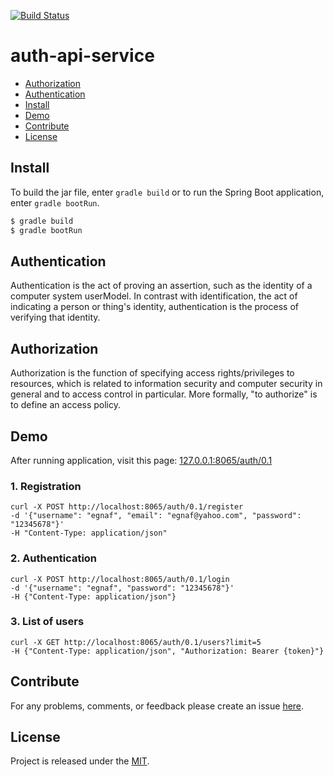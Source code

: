 [![Build Status](https://travis-ci.org/egnaf/auth-api-service.svg)](https://travis-ci.org/egnaf/auth-api-service)

# auth-api-service

- [Authorization](#Authorization)
- [Authentication](#Authentication)
- [Install](#Install)
- [Demo](#Demo)
- [Contribute](#Contribute)
- [License](#License)

## Install
To build the jar file, enter ``gradle build`` or to run the Spring Boot application, 
enter ``gradle bootRun``.

```bash
$ gradle build
$ gradle bootRun
```

## Authentication
Authentication is the act of proving an assertion, such as the identity of a computer system userModel.
In contrast with identification, the act of indicating a person or thing's identity, authentication is 
the process of verifying that identity.

## Authorization
Authorization is the function of specifying access rights/privileges to resources, which is related to information
security and computer security in general and to access control in particular. More formally, "to authorize" is
to define an access policy.

## Demo
After running application, visit this page: [127.0.0.1:8065/auth/0.1](http://127.0.0.1:8065/auth/0.1)
### 1. Registration
```text
curl -X POST http://localhost:8065/auth/0.1/register
-d '{"username": "egnaf", "email": "egnaf@yahoo.com", "password": "12345678"}' 
-H "Content-Type: application/json"
```

### 2. Authentication
```text
curl -X POST http://localhost:8065/auth/0.1/login
-d '{"username": "egnaf", "password": "12345678"}' 
-H {"Content-Type: application/json"}
```

### 3. List of users
```text
curl -X GET http://localhost:8065/auth/0.1/users?limit=5
-H {"Content-Type: application/json", "Authorization: Bearer {token}"}
```

## Contribute
For any problems, comments, or feedback please create an issue 
[here](https://github.com/egnaf/auth-api-service/issues).
<br>

## License
Project is released under the [MIT](https://en.wikipedia.org/wiki/MIT_License).
